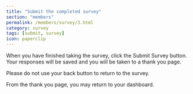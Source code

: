 ```yaml
---
title: "Submit the completed survey"
section: "members"
permalink: /members/survey/3.html
category: survey
tags: [submit, survey]
icon: paperclip
---
```


When you have finished taking the survey, click the Submit Survey button. Your responses will be saved and you will be taken to a thank you page.

Please do not use your back button to return to the survey.

From the thank you page, you may return to your dashboard.

